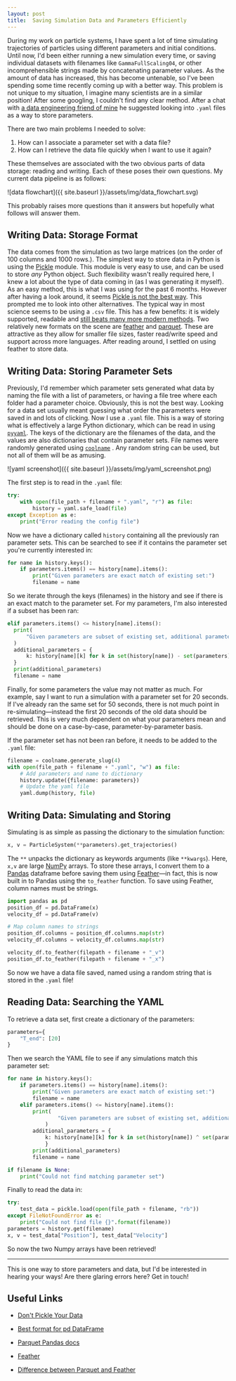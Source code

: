 ```yaml
---
layout: post
title:  Saving Simulation Data and Parameters Efficiently
---
```

During my work on particle systems, I have spent a lot of time simulating trajectories of particles using different parameters and initial conditions. Until now, I'd been either running a new simulation every time, or saving individual datasets with filenames like `GammaFullScaling04`,  or other incomprehensible strings made by concatenating parameter values. As the amount of data has increased, this has become untenable, so I've been spending some time recently coming up with a better way.  This problem is not unique to my situation, I imagine many scientists are in a similar position! After some googling, I couldn't find any clear method. After a chat with [a data engineering friend of mine](https://sebstrug.com/) he suggested looking into `.yaml` files as a way to store parameters.

There are two main problems I needed to solve:

1. How can I associate a parameter set with a data file?
2. How can I retrieve the data file quickly when I want to use it again?

These themselves are associated with the two obvious parts of data storage: reading and writing. Each of these poses their own questions. My current data pipeline is as follows:

![data flowchart]({{ site.baseurl }}/assets/img/data_flowchart.svg)


This probably raises more questions than it answers but hopefully what follows will answer them.

## Writing Data: Storage Format

The data comes from the simulation as two large matrices (on the order of 100 columns and 1000 rows.).  The simplest way to store data in Python is using the [Pickle](https://docs.python.org/3/library/pickle.html) module. This module is very easy to use, and can be used to store *any* Python object. Such flexibility wasn't really required here, I knew a lot about the type of data coming in (as I was generating it myself). As an easy method, this is what I was using for the past 6 months. However after having a look around, it seems [Pickle is not the best way](https://www.benfrederickson.com/dont-pickle-your-data/). This prompted me to look into other alternatives. The typical way in most science seems to be using a `.csv` file. This has a few benefits: it is widely supported, readable and [still beats many more modern methods](https://towardsdatascience.com/the-best-format-to-save-pandas-data-414dca023e0d). Two relatively new formats on the scene are [feather](https://blog.rstudio.com/2016/03/29/feather/) and [parquet](https://arrow.apache.org/docs/python/parquet.html). These are attractive as they allow for smaller file sizes,  faster read/write speed and support across more languages. After reading around, I settled on using feather to store data.

## Writing Data: Storing Parameter Sets

Previously, I'd remember which parameter sets generated what data by naming the file with a list of parameters, or having a file tree where each folder had a parameter choice. Obviously, this is not the best way. Looking for a data set usually meant guessing what order the parameters were saved in and lots of clicking. Now I use a `.yaml` file. This is a way of storing what is effectively a large Python dictionary, which can be read in using [`pyyaml`](https://pypi.org/project/PyYAML/). The keys of the dictionary are the filenames of the data, and the values are also dictionaries that contain parameter sets.  File names were randomly generated using [`coolname`](https://pypi.org/project/coolname/) . Any random string can be used, but not all of them will be as amusing.

![yaml screenshot]({{ site.baseurl }}/assets/img/yaml_screenshot.png)

The first step is to read in the `.yaml` file:

```python
try:
	with open(file_path + filename + ".yaml", "r") as file:
		history = yaml.safe_load(file)
except Exception as e:
	print("Error reading the config file")
```

Now we have a dictionary called `history` containing all the previously ran parameter sets. This can be searched to see if it contains the parameter set you're currently interested in:

```python
for name in history.keys():
    if parameters.items() == history[name].items():
        print("Given parameters are exact match of existing set:")
        filename = name
```

So we iterate through the keys (filenames) in the history and see if there is an exact match to the parameter set. For my parameters, I'm also interested if a subset has been ran:

```python
elif parameters.items() <= history[name].items():
  print(
      "Given parameters are subset of existing set, additional parameters are:"
  )
  additional_parameters = {
      k: history[name][k] for k in set(history[name]) - set(parameters)
  }
  print(additional_parameters)
  filename = name
```

Finally, for some parameters the value may not matter as much. For example, say I want to run a simulation with a parameter set for 20 seconds. If I've already ran the same set for 50 seconds, there is not much point in re-simulating—instead the first 20 seconds of the old data should be retrieved. This is very much dependent on what your parameters mean and should be done on a case-by-case, parameter-by-parameter basis.

If the parameter set has not been ran before, it needs to be added to the `.yaml` file:

```python
filename = coolname.generate_slug(4)
with open(file_path + filename + ".yaml", "w") as file:
    # Add parameters and name to dictionary
	history.update({filename: parameters})
    # Update the yaml file
    yaml.dump(history, file)
```

## Writing Data: Simulating and Storing

Simulating is as simple as passing the dictionary to the simulation function:

```python
x, v = ParticleSystem(**parameters).get_trajectories()
```

The `**` unpacks the dictionary as keywords arguments (like `**kwargs`). Here, `x,v` are large [NumPy](https://numpy.org/) arrays. To store these arrays, I convert them to a [Pandas](https://pandas.pydata.org/) dataframe before saving them using [Feather](https://github.com/wesm/feather)—in fact, this is now built in to Pandas using the `to_feather` function. To save using Feather, column names must be strings.

```python
import pandas as pd
position_df = pd.DataFrame(x)
velocity_df = pd.DataFrame(v)

# Map column names to strings
position_df.columns = position_df.columns.map(str)
velocity_df.columns = velocity_df.columns.map(str)

velocity_df.to_feather(filepath + filename + "_v")
position_df.to_feather(filepath + filename + "_x")
```

So now we have a data file saved, named using a random string that is stored in the `.yaml` file!

## Reading Data: Searching the YAML

To retrieve a data set, first create a dictionary of the parameters:

```python
parameters={
    "T_end": [20]
}
```

Then we search the YAML file to see if any simulations match this parameter set:

```python
for name in history.keys():
	if parameters.items() == history[name].items():
 		print("Given parameters are exact match of existing set:")
        filename = name
	elif parameters.items() <= history[name].items():
		print(
                "Given parameters are subset of existing set, additional parameters are:"
            )
		additional_parameters = {
        	k: history[name][k] for k in set(history[name]) ^ set(parameters)
            }
		print(additional_parameters)
        filename = name

if filename is None:
	print("Could not find matching parameter set")
```

Finally to read the data in:

```python
try:
	test_data = pickle.load(open(file_path + filename, "rb"))
except FileNotFoundError as e:
	print("Could not find file {}".format(filename))
parameters = history.get(filename)
x, v = test_data["Position"], test_data["Velocity"]
```

So now the two Numpy arrays have been retrieved!

-----

This is one way to store parameters and data, but I'd be interested in hearing your ways! Are there glaring errors here? Get in touch!

## Useful Links

- [Don't Pickle Your Data](https://www.benfrederickson.com/dont-pickle-your-data/)
- [Best format for pd DataFrame](https://towardsdatascience.com/the-best-format-to-save-pandas-data-414dca023e0d)
- [Parquet Pandas docs](https://pandas.pydata.org/pandas-docs/stable/reference/api/pandas.DataFrame.to_parquet.html#pandas.DataFrame.to_parquet)
- [Feather](https://blog.rstudio.com/2016/03/29/feather/)

- [Difference between Parquet and Feather](https://stackoverflow.com/questions/48083405/what-are-the-differences-between-feather-and-parquet)
